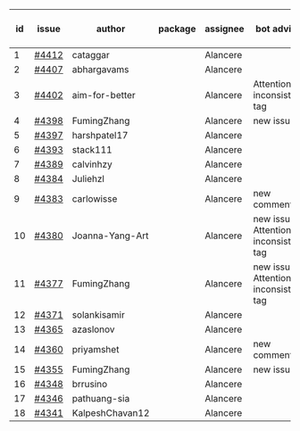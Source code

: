 | id | issue | author | package | assignee | bot advice | created date of issue | target release date | date from target |
| ------ | ------ | ------ | ------ | ------ | ------ | ------ | ------ | :-----: |
| 1 | [#4412](https://github.com/Azure/sdk-release-request/issues/4412) | cataggar |  | Alancere |  | 08-08 | 08-25 |  |
| 2 | [#4407](https://github.com/Azure/sdk-release-request/issues/4407) | abhargavams |  | Alancere |  | 08-08 |  | 0 |
| 3 | [#4402](https://github.com/Azure/sdk-release-request/issues/4402) | aim-for-better |  | Alancere | Attention to inconsistent tag | 08-08 | 08-25 |  |
| 4 | [#4398](https://github.com/Azure/sdk-release-request/issues/4398) | FumingZhang |  | Alancere | new issue. | 08-08 | 08-25 |  |
| 5 | [#4397](https://github.com/Azure/sdk-release-request/issues/4397) | harshpatel17 |  | Alancere |  | 08-07 | 08-25 |  |
| 6 | [#4393](https://github.com/Azure/sdk-release-request/issues/4393) | stack111 |  | Alancere |  | 08-04 | 08-25 |  |
| 7 | [#4389](https://github.com/Azure/sdk-release-request/issues/4389) | calvinhzy |  | Alancere |  | 08-04 | 08-25 |  |
| 8 | [#4384](https://github.com/Azure/sdk-release-request/issues/4384) | Juliehzl |  | Alancere |  | 08-02 | 08-25 |  |
| 9 | [#4383](https://github.com/Azure/sdk-release-request/issues/4383) | carlowisse |  | Alancere | new comment. | 08-01 | 08-25 |  |
| 10 | [#4380](https://github.com/Azure/sdk-release-request/issues/4380) | Joanna-Yang-Art |  | Alancere | new issue. Attention to inconsistent tag | 07-31 | 08-25 |  |
| 11 | [#4377](https://github.com/Azure/sdk-release-request/issues/4377) | FumingZhang |  | Alancere | new issue. Attention to inconsistent tag | 07-31 | 08-25 |  |
| 12 | [#4371](https://github.com/Azure/sdk-release-request/issues/4371) | solankisamir |  | Alancere |  | 07-27 | 08-25 |  |
| 13 | [#4365](https://github.com/Azure/sdk-release-request/issues/4365) | azaslonov |  | Alancere |  | 07-26 | 08-25 |  |
| 14 | [#4360](https://github.com/Azure/sdk-release-request/issues/4360) | priyamshet |  | Alancere | new comment. | 07-25 | 08-25 |  |
| 15 | [#4355](https://github.com/Azure/sdk-release-request/issues/4355) | FumingZhang |  | Alancere | new issue. | 07-21 | 08-25 |  |
| 16 | [#4348](https://github.com/Azure/sdk-release-request/issues/4348) | brrusino |  | Alancere |  | 07-20 | 08-25 |  |
| 17 | [#4346](https://github.com/Azure/sdk-release-request/issues/4346) | pathuang-sia |  | Alancere |  | 07-19 | 08-25 |  |
| 18 | [#4341](https://github.com/Azure/sdk-release-request/issues/4341) | KalpeshChavan12 |  | Alancere |  | 07-15 | 08-25 |  |

